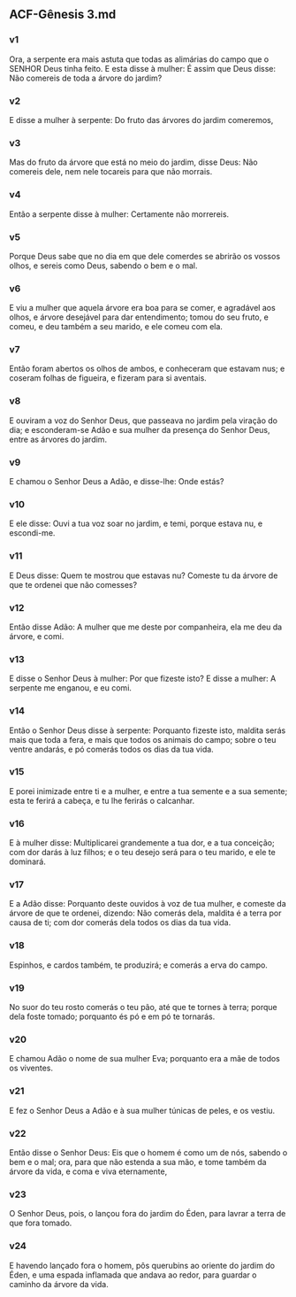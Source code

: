 ## ACF-Gênesis 3.md
### v1
 Ora, a serpente era mais astuta que todas as alimárias do campo que o SENHOR Deus tinha feito. E esta disse à mulher: É assim que Deus disse: Não comereis de toda a árvore do jardim?
### v2
 E disse a mulher à serpente: Do fruto das árvores do jardim comeremos,
### v3
 Mas do fruto da árvore que está no meio do jardim, disse Deus: Não comereis dele, nem nele tocareis para que não morrais.
### v4
 Então a serpente disse à mulher: Certamente não morrereis.
### v5
 Porque Deus sabe que no dia em que dele comerdes se abrirão os vossos olhos, e sereis como Deus, sabendo o bem e o mal.
### v6
 E viu a mulher que aquela árvore era boa para se comer, e agradável aos olhos, e árvore desejável para dar entendimento; tomou do seu fruto, e comeu, e deu também a seu marido, e ele comeu com ela.
### v7
 Então foram abertos os olhos de ambos, e conheceram que estavam nus; e coseram folhas de figueira, e fizeram para si aventais.
### v8
 E ouviram a voz do Senhor Deus, que passeava no jardim pela viração do dia; e esconderam-se Adão e sua mulher da presença do Senhor Deus, entre as árvores do jardim.
### v9
 E chamou o Senhor Deus a Adão, e disse-lhe: Onde estás?
### v10
 E ele disse: Ouvi a tua voz soar no jardim, e temi, porque estava nu, e escondi-me.
### v11
 E Deus disse: Quem te mostrou que estavas nu? Comeste tu da árvore de que te ordenei que não comesses?
### v12
 Então disse Adão: A mulher que me deste por companheira, ela me deu da árvore, e comi.
### v13
 E disse o Senhor Deus à mulher: Por que fizeste isto? E disse a mulher: A serpente me enganou, e eu comi.
### v14
 Então o Senhor Deus disse à serpente: Porquanto fizeste isto, maldita serás mais que toda a fera, e mais que todos os animais do campo; sobre o teu ventre andarás, e pó comerás todos os dias da tua vida.
### v15
 E porei inimizade entre ti e a mulher, e entre a tua semente e a sua semente; esta te ferirá a cabeça, e tu lhe ferirás o calcanhar.
### v16
 E à mulher disse: Multiplicarei grandemente a tua dor, e a tua conceição; com dor darás à luz filhos; e o teu desejo será para o teu marido, e ele te dominará.
### v17
 E a Adão disse: Porquanto deste ouvidos à voz de tua mulher, e comeste da árvore de que te ordenei, dizendo: Não comerás dela, maldita é a terra por causa de ti; com dor comerás dela todos os dias da tua vida.
### v18
 Espinhos, e cardos também, te produzirá; e comerás a erva do campo.
### v19
 No suor do teu rosto comerás o teu pão, até que te tornes à terra; porque dela foste tomado; porquanto és pó e em pó te tornarás.
### v20
 E chamou Adão o nome de sua mulher Eva; porquanto era a mãe de todos os viventes.
### v21
 E fez o Senhor Deus a Adão e à sua mulher túnicas de peles, e os vestiu.
### v22
 Então disse o Senhor Deus: Eis que o homem é como um de nós, sabendo o bem e o mal; ora, para que não estenda a sua mão, e tome também da árvore da vida, e coma e viva eternamente,
### v23
 O Senhor Deus, pois, o lançou fora do jardim do Éden, para lavrar a terra de que fora tomado.
### v24
 E havendo lançado fora o homem, pôs querubins ao oriente do jardim do Éden, e uma espada inflamada que andava ao redor, para guardar o caminho da árvore da vida.
